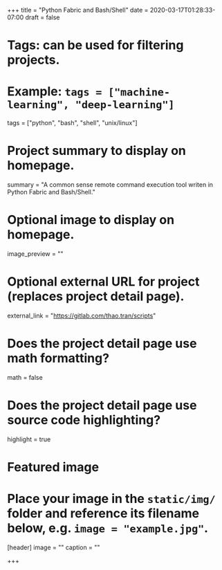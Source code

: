+++
title = "Python Fabric and Bash/Shell"
date = 2020-03-17T01:28:33-07:00
draft = false

# Tags: can be used for filtering projects.
# Example: `tags = ["machine-learning", "deep-learning"]`
tags = ["python", "bash", "shell", "unix/linux"]

# Project summary to display on homepage.
summary = "A common sense remote command execution tool writen in Python Fabric and Bash/Shell."

# Optional image to display on homepage.
image_preview = ""

# Optional external URL for project (replaces project detail page).
external_link = "https://gitlab.com/thao.tran/scripts"

# Does the project detail page use math formatting?
math = false

# Does the project detail page use source code highlighting?
highlight = true

# Featured image
# Place your image in the `static/img/` folder and reference its filename below, e.g. `image = "example.jpg"`.
[header]
image = ""
caption = ""

+++
